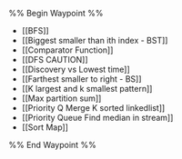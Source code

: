 %% Begin Waypoint %%
- [[BFS]]
- [[Biggest smaller than ith index - BST]]
- [[Comparator Function]]
- [[DFS CAUTION]]
- [[Discovery vs Lowest time]]
- [[Farthest smaller to right - BS]]
- [[K largest and k smallest pattern]]
- [[Max partition sum]]
- [[Priority Q Merge K sorted linkedlist]]
- [[Priority Queue Find median in stream]]
- [[Sort Map]]

%% End Waypoint %%